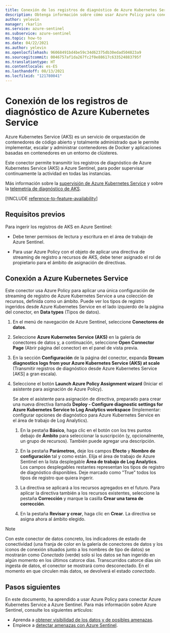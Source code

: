 ```yaml
---
title: Conexión de los registros de diagnóstico de Azure Kubernetes Service (AKS) a Azure Sentinel
description: Obtenga información sobre cómo usar Azure Policy para conectar los registros de diagnóstico de Azure Kubernetes Service a Azure Sentinel.
author: yelevin
manager: rkarlin
ms.service: azure-sentinel
ms.subservice: azure-sentinel
ms.topic: how-to
ms.date: 04/22/2021
ms.author: yelevin
ms.openlocfilehash: 96068491bd4be59c34d62375db30edad504823a9
ms.sourcegitcommit: 0046757af1da267fc2f0e88617c633524883795f
ms.translationtype: HT
ms.contentlocale: es-ES
ms.lasthandoff: 08/13/2021
ms.locfileid: "121780041"
---
```

# <a name="connect-azure-kubernetes-service-diagnostics-logs"></a>Conexión de los registros de diagnóstico de Azure Kubernetes Service

Azure Kubernetes Service (AKS) es un servicio de orquestación de contenedores de código abierto y totalmente administrado que le permite implementar, escalar y administrar contenedores de Docker y aplicaciones basadas en contenedores en un entorno de clústeres.

Este conector permite transmitir los registros de diagnóstico de Azure Kubernetes Service (AKS) a Azure Sentinel, para poder supervisar continuamente la actividad en todas las instancias. 

Más información sobre la [supervisión de Azure Kubernetes Service](../azure-monitor/containers/container-insights-overview.md) y sobre la [telemetría de diagnóstico de AKS](../aks/monitor-aks-reference.md#resource-logs).

[!INCLUDE [reference-to-feature-availability](includes/reference-to-feature-availability.md)]

## <a name="prerequisites"></a>Requisitos previos

Para ingerir los registros de AKS en Azure Sentinel:

- Debe tener permisos de lectura y escritura en el área de trabajo de Azure Sentinel.

- Para usar Azure Policy con el objeto de aplicar una directiva de streaming de registro a recursos de AKS, debe tener asignado el rol de propietario para el ámbito de asignación de directivas.

## <a name="connect-to-azure-kubernetes-service"></a>Conexión a Azure Kubernetes Service

Este conector usa Azure Policy para aplicar una única configuración de streaming de registro de Azure Kubernetes Service a una colección de recursos, definida como un ámbito. Puede ver los tipos de registro ingeridos desde Azure Kubernetes Service en el lado izquierdo de la página del conector, en **Data types** (Tipos de datos).

1. En el menú de navegación de Azure Sentinel, seleccione **Conectores de datos**.

1. Seleccione **Azure Kubernetes Service (AKS)** en la galería de conectores de datos y, a continuación, seleccione **Open Connector Page** (Abrir página del conector) en el panel de vista previa.

1. En la sección **Configuración** de la página del conector, expanda **Stream diagnostics logs from your Azure Kubernetes Service (AKS) at scale** (Transmitir registros de diagnóstico desde Azure Kubernetes Service [AKS] a gran escala).

1. Seleccione el botón **Launch Azure Policy Assignment wizard** (Iniciar el asistente para asignación de Azure Policy).

    Se abre el asistente para asignación de directiva, preparado para crear una nueva directiva llamada **Deploy - Configure diagnostic settings for Azure Kubernetes Service to Log Analytics workspace** (Implementar: configurar opciones de diagnóstico para Azure Kubernetes Service en el área de trabajo de Log Analytics).

    1. En la pestaña **Básico**, haga clic en el botón con los tres puntos debajo de **Ámbito** para seleccionar la suscripción (y, opcionalmente, un grupo de recursos). También puede agregar una descripción.

    1. En la pestaña **Parámetros,** deje los campos **Efecto** y **Nombre de configuración** tal y como están. Elija el área de trabajo de Azure Sentinel en la lista desplegable **Área de trabajo de Log Analytics**. Los campos desplegables restantes representan los tipos de registro de diagnóstico disponibles. Deje marcado como "True" todos los tipos de registro que quiera ingerir.

    1. La directiva se aplicará a los recursos agregados en el futuro. Para aplicar la directiva también a los recursos existentes, seleccione la pestaña **Corrección** y marque la casilla **Crear una tarea de corrección**.

    1. En la pestaña **Revisar y crear**, haga clic en **Crear**. La directiva se asigna ahora al ámbito elegido.

> [!NOTE]
>
> Con este conector de datos concreto, los indicadores de estado de conectividad (una franja de color en la galería de conectores de datos y los iconos de conexión situados junto a los nombres de tipo de datos) se mostrarán como *Conectado* (verde) solo si los datos se han ingerido en algún momento en los últimos catorce días. Transcurridos catorce días sin ingesta de datos, el conector se mostrará como desconectado. En el momento en que circulen más datos, se devolverá el estado *conectado*.

## <a name="next-steps"></a>Pasos siguientes

En este documento, ha aprendido a usar Azure Policy para conectar Azure Kubernetes Service a Azure Sentinel. Para más información sobre Azure Sentinel, consulte los siguientes artículos:

- Aprenda a [obtener visibilidad de los datos y de posibles amenazas](get-visibility.md).
- Empiece a [detectar amenazas con Azure Sentinel](detect-threats-built-in.md).
